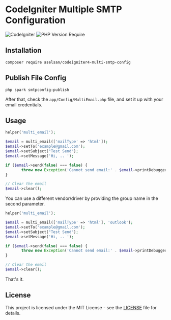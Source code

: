 # CodeIgniter Multiple SMTP Configuration

![CodeIgniter](https://img.shields.io/badge/CodeIgniter-%5E4.8-blue)
![PHP Version Require](https://img.shields.io/badge/PHP-%5E8.0-blue)

## Installation

```
composer require aselsan/codeigniter4-multi-smtp-config
```

## Publish File Config

```
php spark smtpconfig:publish
```

After that, check the `app/Config/MultiEmail.php` file, and set it up with your email credentials.

## Usage

```php
helper('multi_email');

$email = multi_email(['mailType' => 'html']);
$email->setTo('example@gmail.com');
$email->setSubject("Test Send");
$email->setMessage('Hi, .. ');

if ($email->send(false) === false) {
       throw new Exception('Cannot send email:' . $email->printDebugger(['headers']));
}

// Clear the email
$email->clear();
```

You can use a different vendor/driver by providing the group name in the second parameter.

```php
helper('multi_email');

$email = multi_email(['mailType' => 'html'], 'outlook');
$email->setTo('example@gmail.com');
$email->setSubject("Test Send");
$email->setMessage('Hi, .. ');

if ($email->send(false) === false) {
       throw new Exception('Cannot send email:' . $email->printDebugger(['headers']));
}

// Clear the email
$email->clear();
```

That's it.

## License

This project is licensed under the MIT License - see the [LICENSE](/LICENSE) file for details.
